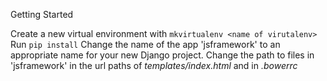 Getting Started

  Create a new virtual environment with `mkvirtualenv <name of virutalenv>`
  Run `pip install`
  Change the name of  the app 'jsframework' to an appropriate name for your new Django project.
  Change the path to files in 'jsframework' in the url paths of <i>templates/index.html</i> and in <i>.bowerrc</i>
